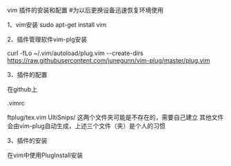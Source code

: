 vim 插件的安装和配置 #为以后更换设备迅速恢复环境使用

1、vim安装 sudo apt-get install vim

2、插件管理软件vim-plg安装

curl -fLo ~/.vim/autoload/plug.vim --create-dirs 
https://raw.githubusercontent.com/junegunn/vim-plug/master/plug.vim

3、插件的配置

在github上

.vimrc

ftplug/tex.vim UltiSnips/ 这两个文件夹可能是不存在的，需要自己建立 其他文件会由vim-plug自动生成，上述三个文件（夹）是个人的习惯

3、插件的安装

在vim中使用PlugInstall安装
